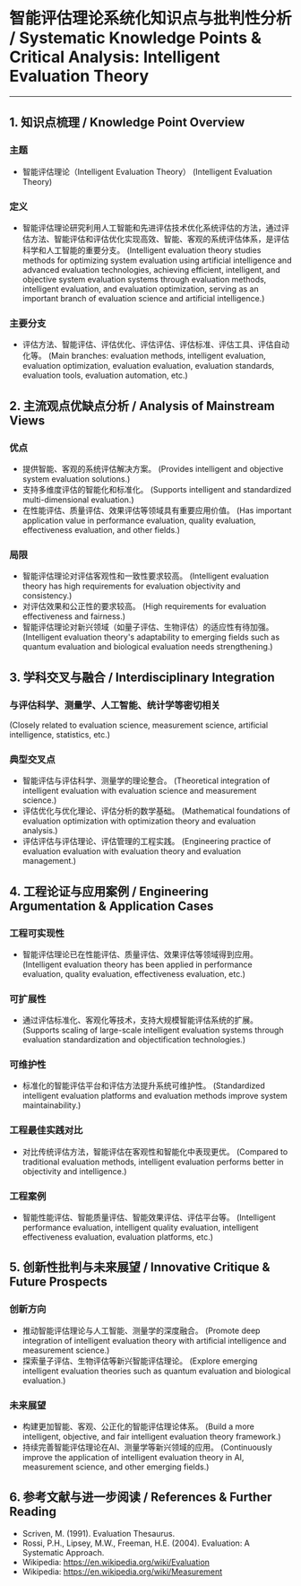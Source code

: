 # 智能评估理论系统化知识点与批判性分析 / Systematic Knowledge Points & Critical Analysis: Intelligent Evaluation Theory

---

## 1. 知识点梳理 / Knowledge Point Overview

### 主题

- 智能评估理论（Intelligent Evaluation Theory）
  (Intelligent Evaluation Theory)

### 定义

- 智能评估理论研究利用人工智能和先进评估技术优化系统评估的方法，通过评估方法、智能评估和评估优化实现高效、智能、客观的系统评估体系，是评估科学和人工智能的重要分支。
  (Intelligent evaluation theory studies methods for optimizing system evaluation using artificial intelligence and advanced evaluation technologies, achieving efficient, intelligent, and objective system evaluation systems through evaluation methods, intelligent evaluation, and evaluation optimization, serving as an important branch of evaluation science and artificial intelligence.)

### 主要分支

- 评估方法、智能评估、评估优化、评估评估、评估标准、评估工具、评估自动化等。
  (Main branches: evaluation methods, intelligent evaluation, evaluation optimization, evaluation evaluation, evaluation standards, evaluation tools, evaluation automation, etc.)

## 2. 主流观点优缺点分析 / Analysis of Mainstream Views

### 优点

- 提供智能、客观的系统评估解决方案。
  (Provides intelligent and objective system evaluation solutions.)
- 支持多维度评估的智能化和标准化。
  (Supports intelligent and standardized multi-dimensional evaluation.)
- 在性能评估、质量评估、效果评估等领域具有重要应用价值。
  (Has important application value in performance evaluation, quality evaluation, effectiveness evaluation, and other fields.)

### 局限

- 智能评估理论对评估客观性和一致性要求较高。
  (Intelligent evaluation theory has high requirements for evaluation objectivity and consistency.)
- 对评估效果和公正性的要求较高。
  (High requirements for evaluation effectiveness and fairness.)
- 智能评估理论对新兴领域（如量子评估、生物评估）的适应性有待加强。
  (Intelligent evaluation theory's adaptability to emerging fields such as quantum evaluation and biological evaluation needs strengthening.)

## 3. 学科交叉与融合 / Interdisciplinary Integration

### 与评估科学、测量学、人工智能、统计学等密切相关

  (Closely related to evaluation science, measurement science, artificial intelligence, statistics, etc.)

### 典型交叉点

- 智能评估与评估科学、测量学的理论整合。
  (Theoretical integration of intelligent evaluation with evaluation science and measurement science.)
- 评估优化与优化理论、评估分析的数学基础。
  (Mathematical foundations of evaluation optimization with optimization theory and evaluation analysis.)
- 评估评估与评估理论、评估管理的工程实践。
  (Engineering practice of evaluation evaluation with evaluation theory and evaluation management.)

## 4. 工程论证与应用案例 / Engineering Argumentation & Application Cases

### 工程可实现性

- 智能评估理论已在性能评估、质量评估、效果评估等领域得到应用。
  (Intelligent evaluation theory has been applied in performance evaluation, quality evaluation, effectiveness evaluation, etc.)

### 可扩展性

- 通过评估标准化、客观化等技术，支持大规模智能评估系统的扩展。
  (Supports scaling of large-scale intelligent evaluation systems through evaluation standardization and objectification technologies.)

### 可维护性

- 标准化的智能评估平台和评估方法提升系统可维护性。
  (Standardized intelligent evaluation platforms and evaluation methods improve system maintainability.)

### 工程最佳实践对比

- 对比传统评估方法，智能评估在客观性和智能化中表现更优。
  (Compared to traditional evaluation methods, intelligent evaluation performs better in objectivity and intelligence.)

### 工程案例

- 智能性能评估、智能质量评估、智能效果评估、评估平台等。
  (Intelligent performance evaluation, intelligent quality evaluation, intelligent effectiveness evaluation, evaluation platforms, etc.)

## 5. 创新性批判与未来展望 / Innovative Critique & Future Prospects

### 创新方向

- 推动智能评估理论与人工智能、测量学的深度融合。
  (Promote deep integration of intelligent evaluation theory with artificial intelligence and measurement science.)
- 探索量子评估、生物评估等新兴智能评估理论。
  (Explore emerging intelligent evaluation theories such as quantum evaluation and biological evaluation.)

### 未来展望

- 构建更加智能、客观、公正化的智能评估理论体系。
  (Build a more intelligent, objective, and fair intelligent evaluation theory framework.)
- 持续完善智能评估理论在AI、测量学等新兴领域的应用。
  (Continuously improve the application of intelligent evaluation theory in AI, measurement science, and other emerging fields.)

## 6. 参考文献与进一步阅读 / References & Further Reading

- Scriven, M. (1991). Evaluation Thesaurus.
- Rossi, P.H., Lipsey, M.W., Freeman, H.E. (2004). Evaluation: A Systematic Approach.
- Wikipedia: <https://en.wikipedia.org/wiki/Evaluation>
- Wikipedia: <https://en.wikipedia.org/wiki/Measurement>
